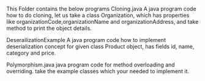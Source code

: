 This Folder contains the below programs
Cloning.java
A java program code how to do cloning, let us take a class Organization, which has properties like organizationCode,organizationName and organizationAddress, and take method to print the object details.

DeserailizationExample
A java program code how to implement deserialization concept for given class Product object, has fields id, name, category and price.

Polymorphism.java
java program code for method overloading and overriding. take the example classes which your needed to implement it.
